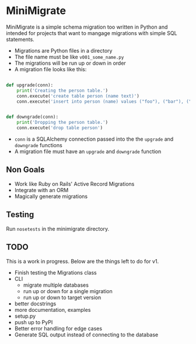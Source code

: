 # MiniMigrate

MiniMigrate is a simple schema migration too written in Python and intended for projects that want to mangage migrations with simple SQL statements.

- Migrations are Python files in a directory
- The file name must be like `v001_some_name.py`
- The migrations will be run up or down in order
- A migration file looks like this:

```python

def upgrade(conn):
    print('Creating the person table.')
    conn.execute('create table person (name text)')
    conn.execute('insert into person (name) values ("foo"), ("bar"), ("baz")')


def downgrade(conn):
    print('Dropping the person table.')
    conn.execute('drop table person')


```

- `conn` is a SQLAlchemy connection passed into the the `upgrade` and `downgrade` functions
- A migration file must have an `upgrade` and `downgrade` function


## Non Goals

- Work like Ruby on Rails' Active Record Migrations
- Integrate with an ORM
- Magically generate migrations


## Testing

Run `nosetests` in the minimigrate directory.


## TODO

This is a work in progress. Below are the things left to do for v1.

- Finish testing the Migrations class
- CLI
    - migrate multiple databases
    - run up or down for a single migration
    - run up or down to target version
- better docstrings
- more documentation, examples
- setup.py
- push up to PyPI
- Better error handling for edge cases
- Generate SQL output instead of connecting to the database

